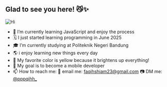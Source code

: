 ## Glad to see you here! 😼✨
![Hi](https://media4.giphy.com/media/v1.Y2lkPTc5MGI3NjExdHpxZDExOWFvb282NnF0Y3M5OXB3emdybHNlejRjamx6ZHdpM2o2MCZlcD12MV9pbnRlcm5hbF9naWZfYnlfaWQmY3Q9Zw/oKam5nuNji3ngmowwb/giphy.gif)


- 🌱 I’m currently learning JavaScript and enjoy the process
- 🗓️ I just started learning programming in June 2025
- 🎓 I’m currently studying at Politeknik Negeri Bandung
- 🌎 i enjoy learning new things every day
- 💛 My favorite color is yellow because it brightens up everything!
- 🎯  My goal is to become a mobile developer
- 📫 How to reach me:
💌 email me: faqihshiam23@gmail.com
📷 DM me:
[@pppqihh_](https://www.instagram.com/pppqihh_?igsh=MWZhZW00d2RwcWJlZg==)